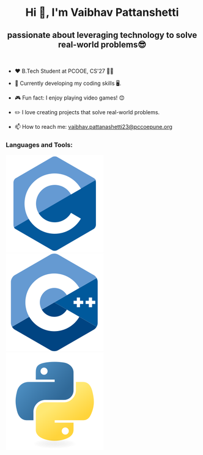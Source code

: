  <h1 align="center">Hi 👋, I'm Vaibhav Pattanshetti</h1>

<h2 align="center">passionate about leveraging technology to solve real-world problems😎</h2><br>

- ❤️ B.Tech Student at PCOOE, CS'27 📖📙

- 🌱 Currently developing my coding skills 🖥️.

- 🎮 Fun fact: I enjoy playing video games! 😊

- ✏️ I love creating projects that solve real-world problems.

- 📫 How to reach me: vaibhav.pattanashetti23@pccoepune.org

### Languages and Tools:
![C](https://raw.githubusercontent.com/devicons/devicon/master/icons/c/c-original.svg)
![C++](https://raw.githubusercontent.com/devicons/devicon/master/icons/cplusplus/cplusplus-original.svg)
![Python](https://raw.githubusercontent.com/devicons/devicon/master/icons/python/python-original.svg)
